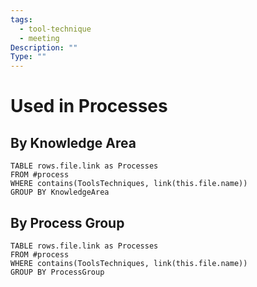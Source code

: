 ```yaml
---
tags:
  - tool-technique
  - meeting
Description: ""
Type: ""
---
```

# Used in Processes
## By Knowledge Area
```dataview
TABLE rows.file.link as Processes
FROM #process 
WHERE contains(ToolsTechniques, link(this.file.name))
GROUP BY KnowledgeArea
```
## By Process Group
```dataview
TABLE rows.file.link as Processes
FROM #process 
WHERE contains(ToolsTechniques, link(this.file.name))
GROUP BY ProcessGroup
```


